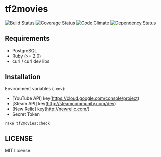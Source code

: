 # tf2movies

[![Build Status](https://travis-ci.org/nTraum/tf2movies.png)](https://travis-ci.org/nTraum/tf2movies)
[![Coverage Status](https://coveralls.io/repos/nTraum/tf2movies/badge.png?branch=master)](https://coveralls.io/r/nTraum/tf2movies?branch=master)
[![Code Climate](https://codeclimate.com/github/nTraum/tf2movies.png)](https://codeclimate.com/github/nTraum/tf2movies)
[![Dependency Status](https://gemnasium.com/nTraum/tf2movies.png)](https://gemnasium.com/nTraum/tf2movies)

## Requirements

* PostgreSQL
* Ruby (>= 2.0)
* curl / curl dev libs

## Installation

Environment variables (`.env`):

* [YouTube API] key(https://cloud.google.com/console/project)
* [Steam API] key(http://steamcommunity.com/dev)
* [New Relic] key(http://newrelic.com/)
* Secret Token

`rake tf2movies:check`

## LICENSE

MIT License.
